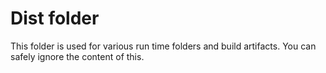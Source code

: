 # Dist folder

This folder is used for various run time folders and build artifacts.
You can safely ignore the content of this.
